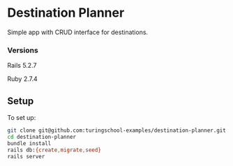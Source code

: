 # Destination Planner

Simple app with CRUD interface for destinations.

### Versions

Rails 5.2.7

Ruby 2.7.4

## Setup

To set up:

```bash
git clone git@github.com:turingschool-examples/destination-planner.git
cd destination-planner
bundle install
rails db:{create,migrate,seed}
rails server
```
